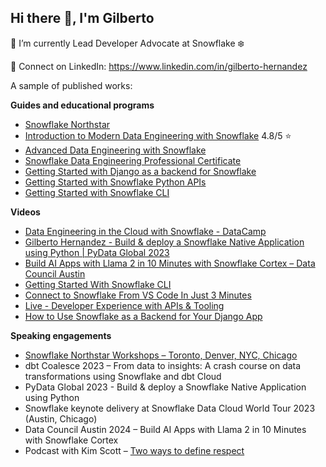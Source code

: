 ## Hi there 👋, I'm Gilberto

🔭 I’m currently Lead Developer Advocate at Snowflake ❄️

🤝 Connect on LinkedIn: https://www.linkedin.com/in/gilberto-hernandez

A sample of published works:

**Guides and educational programs**

- [Snowflake Northstar](https://www.snowflake.com/en/developers/northstar/)
- [Introduction to Modern Data Engineering with Snowflake](https://www.coursera.org/learn/data-engineering-snowflake/) 4.8/5 ⭐️
- [Advanced Data Engineering with Snowflake](https://www.coursera.org/learn/advanced-data-engineering-with-snowflake?specialization=snowflake-data-engineering)
- [Snowflake Data Engineering Professional Certificate](https://www.coursera.org/professional-certificates/snowflake-data-engineering)
- [Getting Started with Django as a backend for Snowflake](https://quickstarts.snowflake.com/guide/getting-started-django-snowflake/)
- [Getting Started with Snowflake Python APIs](https://docs.snowflake.com/en/developer-guide/snowflake-python-api/overview-tutorials)
- [Getting Started with Snowflake CLI](https://quickstarts.snowflake.com/guide/getting-started-with-snowflake-cli/)

**Videos**

- [Data Engineering in the Cloud with Snowflake - DataCamp](https://www.youtube.com/watch?v=s_NtSmBXwDU)
- [Gilberto Hernandez - Build & deploy a Snowflake Native Application using Python | PyData Global 2023](https://www.youtube.com/watch?v=OMkkdO8nMBI)
- [Build AI Apps with Llama 2 in 10 Minutes with Snowflake Cortex – Data Council Austin](https://www.youtube.com/watch?v=UN0rVayPEd4)
- [Getting Started With Snowflake CLI](https://www.youtube.com/watch?v=ooyZh56NePA)
- [Connect to Snowflake From VS Code In Just 3 Minutes](https://www.youtube.com/watch?v=Ov-fluftuiw)
- [Live - Developer Experience with APIs & Tooling](https://www.youtube.com/watch?v=99hyhuj31ro)
- [How to Use Snowflake as a Backend for Your Django App](https://www.youtube.com/watch?v=Wdck7hBco0U)

**Speaking engagements**

- [Snowflake Northstar Workshops – Toronto, Denver, NYC, Chicago](https://www.snowflake.com/northstar-builder-workshops/)
- dbt Coalesce 2023 – From data to insights: A crash course on data transformations using Snowflake and dbt Cloud
- PyData Global 2023 - Build & deploy a Snowflake Native Application using Python
- Snowflake keynote delivery at Snowflake Data Cloud World Tour 2023 (Austin, Chicago)
- Data Council Austin 2024 – Build AI Apps with Llama 2 in 10 Minutes with Snowflake Cortex
- Podcast with Kim Scott – [Two ways to define respect](https://radicalrespectbook.com/podcast-season-2/episode-3-two-ways-to-define-respect)
 
